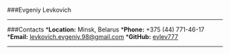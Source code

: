 ###Evgeniy Levkovich
___
###Contacts
*__Location:__ Minsk, Belarus
*__Phone:__ +375 (44) 771-46-17
*__Email:__ [levkovich.evgeniy.98@gmail.com](mailto:levkovich.evgeniy.98@gmail.com)
*__GitHub:__ [evlev777](https://github.com/evlev777)
___

